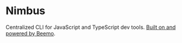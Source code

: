 # Nimbus

Centralized CLI for JavaScript and TypeScript dev tools.
[Built on and powered by Beemo](https://github.com/beemojs/beemo).
